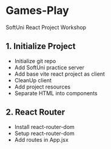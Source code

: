 # Games-Play
SoftUni React Project Workshop

## 1. Initialize  Project
 * Initialize git repo
 * Add SoftUni practice server
 * Add base vite react project as client
 * CleanUp client
 * Add project resources
 * Separate HTML into components
## 2. React Router
 * Install react-router-dom
 * Setup react-router-dom
 * Add routes in App.jsx
